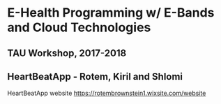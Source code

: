 # E-Health Programming w/ E-Bands and Cloud Technologies
## TAU Workshop, 2017-2018
## HeartBeatApp - Rotem, Kiril and Shlomi

HeartBeatApp website
https://rotembrownstein1.wixsite.com/website
